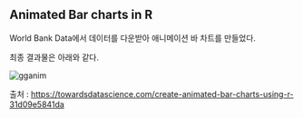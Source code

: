 ## Animated Bar charts in R

World Bank Data에서 데이터를 다운받아 애니메이션 바 차트를 만들었다.

최종 결과물은 아래와 같다.

![gganim](https://user-images.githubusercontent.com/47072401/108167218-b1cc5e00-7138-11eb-86ad-a9a10e5a3c8b.gif)


출처 : https://towardsdatascience.com/create-animated-bar-charts-using-r-31d09e5841da

 
